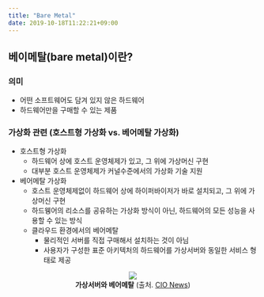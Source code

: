 ```yaml
---
title: "Bare Metal"
date: 2019-10-18T11:22:21+09:00
---
```


## 베이메탈(bare metal)이란?

### 의미
- 어떤 소프트웨어도 담겨 있지 않은 하드웨어
- 하드웨어만을 구매할 수 있는 제품  

### 가상화 관련 (호스트형 가상화 vs. 베어메탈 가상화)
- 호스트형 가상화
    - 하드웨어 상에 호스트 운영체제가 있고, 그 위에 가상머신 구현
    - 대부분 호스트 운영체제가 커널수준에서의 가상화 기술 지원 
- 베어메탈 가상화
    - 호스트 운영체제없이 하드웨어 상에 하이퍼바이저가 바로 설치되고, 그 위에 가상머신 구현 
    - 하드웽어의 리소스를 공유하는 가상화 방식이 아닌, 하드웨어의 모든 성능을 사용할 수 있는 방식 
    - 클라우드 환경에서의 베어메탈
        - 물리적인 서버를 직접 구매해서 설치하는 것이 아님
        - 사용자가 구성한 표준 아키텍처의 하드웨어를 가상서버와 동일한 서비스 형태로 제공

<div style="text-align:center" >
    <img src="/static/images/cloud/baremetal.png" />
    <div><b>가상서버와 베어메탈</b> (출처. <a href="http://www.ciokorea.com/news/35402">CIO News</a>)</div>
</div>


